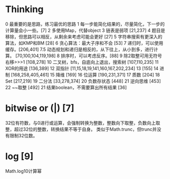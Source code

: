 # Thinking
0 最重要的是思路，练习最优的思路
1 每一步能简化结果的，尽量简化，下一步的计算量会小一些。[7]
2 多使用Map，代替object
3 链表是弱项 [21,237]
4 题目是移除，但思路可以相反，从剩余来考虑可能会更好 [27]
5 字符串搜索有更深入的算法，如KMP和BM [28]
6 贪心算法：最大子序和不会 [53]
7 递归时，可以使用缓存。[206,401]
7.5 动态规划和递归是相反的，从下往上，从小到多，进行计算。 [70,100,104,119,198]
8 排序时，可以考虑反序。[88]
9 除2取整可用无符号右移>>>1 [108,278]
10 二叉树，bfs，自底向上退出，搜索树 [107,110,235]
11 XOR的用途 [136,389]
12 双指针 [11,15,18,19,141,160,167,202,234]
13 [155]
14 进制 [168,258,405,461]
15 降维 [169]
16 位运算 [190,231,371]
17 质数 [204]
18 Set [217,219]
19 二分法 [33,278,374]
20 负数存状态 [448]
21 逆向思维 [453]
22 ~~取整 [492]
21 结果boolean，不需要算出所有结果 [36]

# bitwise or (|) [7]

32位有符数，与0进行或运算，会强制转换为整数，整数向下取整，负数向上取整，超过32位的整数，转换结果不等于自身。
类似于Math.trunc，但trunc并没有限制32位数。

# log [9]

Math.log10计算幂